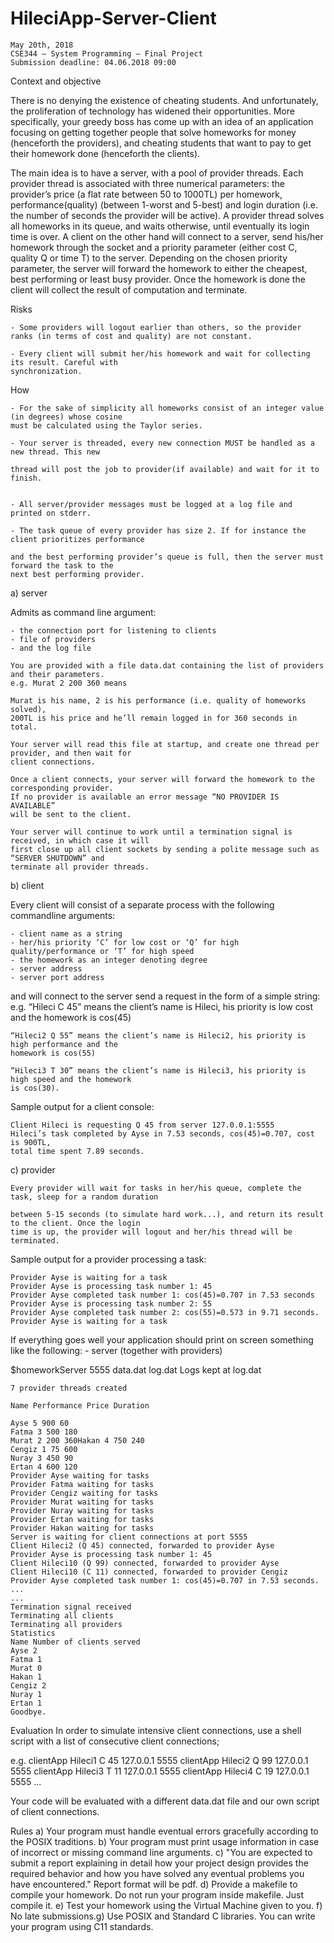 # HileciApp-Server-Client


    May 20th, 2018
    CSE344 – System Programming – Final Project
    Submission deadline: 04.06.2018 09:00


Context and objective

There is no denying the existence of cheating students. And unfortunately, the proliferation of
technology has widened their opportunities. More specifically, your greedy boss has come up with
an idea of an application focusing on getting together people that solve homeworks for money
(henceforth the providers), and cheating students that want to pay to get their homework done
(henceforth the clients).

The main idea is to have a server, with a pool of provider threads. Each provider thread is
associated with three numerical parameters: the provider’s price (a flat rate between 50 to 1000TL)
per homework, performance(quality) (between 1-worst and 5-best) and login duration (i.e. the
number of seconds the provider will be active). A provider thread solves all homeworks in its queue,
and waits otherwise, until eventually its login time is over.
A client on the other hand will connect to a server, send his/her homework through the socket and a
priority parameter (either cost C, quality Q or time T) to the server. Depending on the chosen
priority parameter, the server will forward the homework to either the cheapest, best performing
or least busy provider. Once the homework is done the client will collect the result of computation
and terminate.



Risks

    - Some providers will logout earlier than others, so the provider ranks (in terms of cost and quality) are not constant.

    - Every client will submit her/his homework and wait for collecting its result. Careful with
    synchronization.


How

    - For the sake of simplicity all homeworks consist of an integer value (in degrees) whose cosine
    must be calculated using the Taylor series.

    - Your server is threaded, every new connection MUST be handled as a new thread. This new

    thread will post the job to provider(if available) and wait for it to finish.


    - All server/provider messages must be logged at a log file and printed on stderr.

    - The task queue of every provider has size 2. If for instance the client prioritizes performance

    and the best performing provider’s queue is full, then the server must forward the task to the
    next best performing provider.




a) server

Admits as command line argument:
   
    - the connection port for listening to clients
    - file of providers
    - and the log file

    You are provided with a file data.dat containing the list of providers and their parameters.
    e.g. Murat 2 200 360 means

    Murat is his name, 2 is his performance (i.e. quality of homeworks solved), 
    200TL is his price and he’ll remain logged in for 360 seconds in total.

    Your server will read this file at startup, and create one thread per provider, and then wait for
    client connections.

    Once a client connects, your server will forward the homework to the corresponding provider. 
    If no provider is available an error message “NO PROVIDER IS AVAILABLE” 
    will be sent to the client.

    Your server will continue to work until a termination signal is received, in which case it will 
    first close up all client sockets by sending a polite message such as “SERVER SHUTDOWN” and
    terminate all provider threads.




b) client

Every client will consist of a separate process with the following commandline arguments:
    
    - client name as a string
    - her/his priority ‘C’ for low cost or ‘Q’ for high quality/performance or ‘T’ for high speed
    - the homework as an integer denoting degree
    - server address
    - server port address



and will connect to the server send a request in the form of a simple string:
e.g. 
    “Hileci C 45” means the client’s name is Hileci, his priority is low cost and the homework is
    cos(45)

    “Hileci2 Q 55” means the client’s name is Hileci2, his priority is high performance and the
    homework is cos(55)

    “Hileci3 T 30” means the client’s name is Hileci3, his priority is high speed and the homework
    is cos(30).



Sample output for a client console:

    Client Hileci is requesting Q 45 from server 127.0.0.1:5555
    Hileci’s task completed by Ayse in 7.53 seconds, cos(45)=0.707, cost is 900TL,
    total time spent 7.89 seconds.




c) provider

    Every provider will wait for tasks in her/his queue, complete the task, sleep for a random duration

    between 5-15 seconds (to simulate hard work...), and return its result to the client. Once the login
    time is up, the provider will logout and her/his thread will be terminated.



Sample output for a provider processing a task:

    Provider Ayse is waiting for a task
    Provider Ayse is processing task number 1: 45
    Provider Ayse completed task number 1: cos(45)=0.707 in 7.53 seconds
    Provider Ayse is processing task number 2: 55
    Provider Ayse completed task number 2: cos(55)=0.573 in 9.71 seconds.
    Provider Ayse is waiting for a task



If everything goes well your application should print on screen something like the following:
    - server (together with providers)


$homeworkServer 5555 data.dat log.dat
Logs kept at log.dat

    7 provider threads created

    Name Performance Price Duration

    Ayse 5 900 60
    Fatma 3 500 180
    Murat 2 200 360Hakan 4 750 240
    Cengiz 1 75 600
    Nuray 3 450 90
    Ertan 4 600 120
    Provider Ayse waiting for tasks
    Provider Fatma waiting for tasks
    Provider Cengiz waiting for tasks
    Provider Murat waiting for tasks
    Provider Nuray waiting for tasks
    Provider Ertan waiting for tasks
    Provider Hakan waiting for tasks
    Server is waiting for client connections at port 5555
    Client Hileci2 (Q 45) connected, forwarded to provider Ayse
    Provider Ayse is processing task number 1: 45
    Client Hileci10 (Q 99) connected, forwarded to provider Ayse
    Client Hileci10 (C 11) connected, forwarded to provider Cengiz
    Provider Ayse completed task number 1: cos(45)=0.707 in 7.53 seconds.
    ...
    ...
    Termination signal received
    Terminating all clients
    Terminating all providers
    Statistics
    Name Number of clients served
    Ayse 2
    Fatma 1
    Murat 0
    Hakan 1
    Cengiz 2
    Nuray 1
    Ertan 1
    Goodbye.

    

Evaluation
    In order to simulate intensive client connections, use a shell script with a list of consecutive client
    connections;



e.g.
    clientApp Hileci1 C 45 127.0.0.1 5555
    clientApp Hileci2 Q 99 127.0.0.1 5555
    clientApp Hileci3 T 11 127.0.0.1 5555
    clientApp Hileci4 C 19 127.0.0.1 5555
    ...


Your code will be evaluated with a different data.dat file and our own script of client
connections.


Rules
    a) Your program must handle eventual errors gracefully according to the POSIX traditions.
    b) Your program must print usage information in case of incorrect or missing command line
    arguments.
    c) "You are expected to submit a report explaining in detail how your project design provides
    the required behavior and how you have solved any eventual problems you have
    encountered." Report format will be pdf.
    d) Provide a makefile to compile your homework. Do not run your program inside makefile.
    Just compile it.
    e) Test your homework using the Virtual Machine given to you.
    f) No late submissions.g) Use POSIX and Standard C libraries. You can write your program using C11 standards.